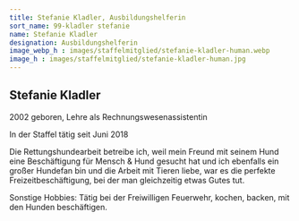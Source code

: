 ```yaml
---
title: Stefanie Kladler, Ausbildungshelferin
sort_name: 99-kladler stefanie
name: Stefanie Kladler
designation: Ausbildungshelferin
image_webp_h : images/staffelmitglied/stefanie-kladler-human.webp
image_h : images/staffelmitglied/stefanie-kladler-human.jpg
---
```

## Stefanie Kladler
2002 geboren, Lehre als Rechnungswesenassistentin

In der Staffel tätig seit Juni 2018

Die Rettungshundearbeit betreibe ich, weil mein Freund mit seinem Hund eine Beschäftigung für Mensch & Hund gesucht hat und ich ebenfalls ein großer Hundefan bin und die Arbeit mit Tieren liebe, war es die perfekte Freizeitbeschäftigung, bei der man gleichzeitig etwas Gutes tut.


Sonstige Hobbies: Tätig bei der Freiwilligen Feuerwehr, kochen, backen, mit den Hunden beschäftigen.

